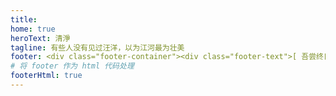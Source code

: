 ```yaml
---
title: 
home: true
heroText: 清淨
tagline: 有些人没有见过汪洋，以为江河最为壮美
footer: <div class="footer-container"><div class="footer-text">[ 吾尝终日而思矣<span class="footer-text-icon"><span class="iconfont icon-shandian1"></span></span>不如须臾之所学也 ]</div>Copyright © 2021-present Junfeng Dai <br> <a href="https://beian.miit.gov.cn" class="record-num" target="_blank">蜀 ICP 备 2021009537 号 - 1</a></div>
# 将 footer 作为 html 代码处理
footerHtml: true 
---
```

